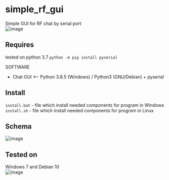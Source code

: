 # simple_rf_gui
Simple GUI for RF chat by serial port
<br/>
![image](https://github.com/sw3nlab/simple_rf_gui/blob/main/chat.png)

## Requires
tested on python 3.7
`python -m pip install pyserial`

SOFTWARE
- Chat GUI <-- Python 3.8.5 (Windows) / Python3 (GNU/Debian) + pyserial
## Install
`install.bat` - file which install needed components for program in Windows
<br/>
`install.sh` - file which install needed components for program in Linux

## Schema
![image](https://github.com/sw3nlab/simple_rf_gui/blob/main/shema.png)
<br/>
## Tested on
Windows 7 and Debian 10<br/>
![image](https://github.com/sw3nlab/simple_rf_gui/blob/main/rf.gif)
<br/>
